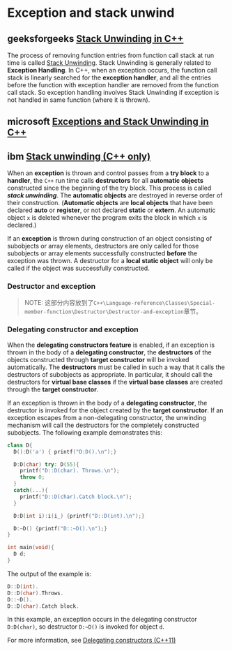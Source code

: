 # Exception and stack unwind

## geeksforgeeks [Stack Unwinding in C++](https://www.geeksforgeeks.org/stack-unwinding-in-c/)

The process of removing function entries from function call stack at run time is called [Stack Unwinding](http://en.wikipedia.org/wiki/Call_stack#Unwinding). Stack Unwinding is generally related to **Exception Handling**. In C++, when an exception occurs, the function call stack is linearly searched for the **exception handler**, and all the entries before the function with exception handler are removed from the function call stack. So exception handling involves Stack Unwinding if exception is not handled in same function (where it is thrown).

## microsoft [Exceptions and Stack Unwinding in C++](https://docs.microsoft.com/en-us/cpp/cpp/exceptions-and-stack-unwinding-in-cpp?view=msvc-160)





## ibm [Stack unwinding (C++ only)](https://www.ibm.com/support/knowledgecenter/en/SSLTBW_2.3.0/com.ibm.zos.v2r3.cbclx01/cplr155.htm) 

When an **exception** is thrown and control passes from a **try block** to a **handler**, the `C++` run time calls **destructors** for all **automatic objects** constructed since the beginning of the try block. This process is called ***stack unwinding***. The **automatic objects** are destroyed in reverse order of their construction. (**Automatic objects** are **local objects** that have been declared **auto** or **register**, or not declared **static** or **extern**. An automatic object `x` is deleted whenever the program exits the block in which `x` is declared.)

If an **exception** is thrown during construction of an object consisting of subobjects or array elements, destructors are only called for those subobjects or array elements successfully constructed **before** the exception was thrown. A destructor for a **local static object** will only be called if the object was successfully constructed.

### Destructor and exception

> NOTE: 这部分内容放到了`C++\Language-reference\Classes\Special-member-function\Destructor\Destructor-and-exception`章节。

### Delegating constructor and exception

When the **delegating constructors feature** is enabled, if an exception is thrown in the body of a **delegating constructor**, the **destructors** of the objects constructed through **target constructor** will be invoked automatically. The **destructors** must be called in such a way that it calls the destructors of subobjects as appropriate. In particular, it should call the destructors for **virtual base classes** if the **virtual base classes** are created through the **target constructor**.

If an exception is thrown in the body of a **delegating constructor**, the destructor is invoked for the object created by the **target constructor**. If an exception escapes from a non-delegating constructor, the unwinding mechanism will call the destructors for the completely constructed subobjects. The following example demonstrates this:

```cpp
class D{
  D():D('a') { printf("D:D().\n");}

  D:D(char) try: D(55){
    printf("D::D(char). Throws.\n");
    throw 0;
  }
  catch(...){
    printf("D::D(char).Catch block.\n");
  }

  D:D(int i):i(i_) {printf("D::D(int).\n");}

  D:~D() {printf("D::~D().\n");}
}

int main(void){
  D d;
}
```

The output of the example is:

```cpp
D::D(int).
D::D(char).Throws.
D::~D().
D::D(char).Catch block.
```

In this example, an exception occurs in the delegating constructor `D:D(char)`, so destructor `D:~D()` is invoked for object `d`.

For more information, see [Delegating constructors (C++11)](https://www.ibm.com/support/knowledgecenter/SSLTBW_2.3.0/com.ibm.zos.v2r3.cbclx01/delegating_ctors.htm?view=kc)


